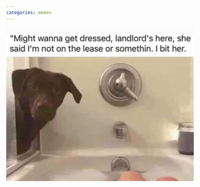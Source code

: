 ```yaml
---
categories: memes
---
```


![dogbath](https://raw.githubusercontent.com/muneer78/muneer78.github.io/master/images/dogbath.jpg)



